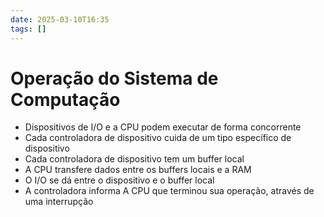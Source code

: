 ```yaml
---
date: 2025-03-10T16:35
tags: []
---
```

# Operação do Sistema de Computação

- Dispositivos de I/O e a CPU podem executar de forma concorrente 
- Cada controladora de dispositivo cuida de um tipo específico de dispositivo
- Cada controladora de dispositivo tem um buffer local
- A CPU transfere dados entre os buffers locais e a RAM
- O I/O se dá entre o dispositivo e o buffer local
- A controladora informa A CPU que terminou sua operação, através de uma interrupção